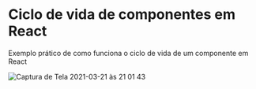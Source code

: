 
# Ciclo de vida de componentes em React
Exemplo prático de como funciona o ciclo de vida de um componente em React

![Captura de Tela 2021-03-21 às 21 01 43](https://user-images.githubusercontent.com/19416864/111925719-c0d06400-8a88-11eb-8966-d8810f51b92b.png)

